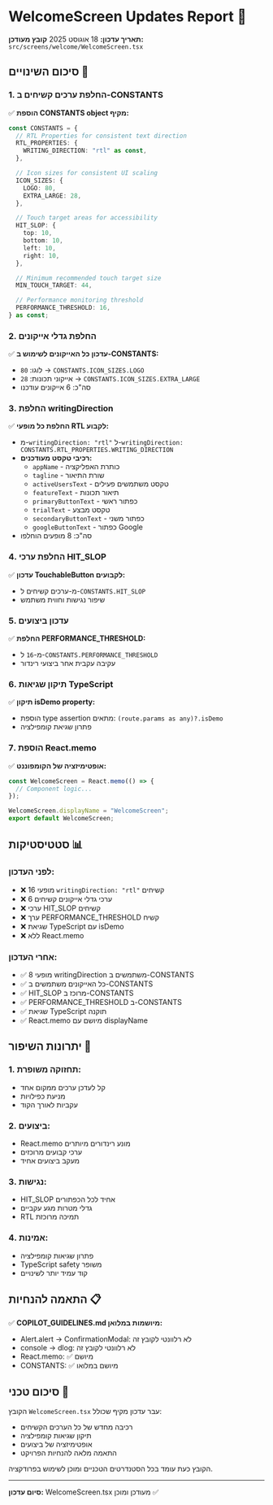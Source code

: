 # WelcomeScreen Updates Report 📱

**תאריך עדכון:** 18 אוגוסט 2025
**קובץ מעודכן:** `src/screens/welcome/WelcomeScreen.tsx`

## סיכום השינויים 🔄

### 1. החלפת ערכים קשיחים ב-CONSTANTS

✅ **הוספת CONSTANTS object מקיף:**

```typescript
const CONSTANTS = {
  // RTL Properties for consistent text direction
  RTL_PROPERTIES: {
    WRITING_DIRECTION: "rtl" as const,
  },

  // Icon sizes for consistent UI scaling
  ICON_SIZES: {
    LOGO: 80,
    EXTRA_LARGE: 28,
  },

  // Touch target areas for accessibility
  HIT_SLOP: {
    top: 10,
    bottom: 10,
    left: 10,
    right: 10,
  },

  // Minimum recommended touch target size
  MIN_TOUCH_TARGET: 44,

  // Performance monitoring threshold
  PERFORMANCE_THRESHOLD: 16,
} as const;
```

### 2. החלפת גדלי אייקונים

✅ **עדכון כל האייקונים לשימוש ב-CONSTANTS:**

- לוגו: `80` → `CONSTANTS.ICON_SIZES.LOGO`
- אייקוני תכונות: `28` → `CONSTANTS.ICON_SIZES.EXTRA_LARGE`
- סה"כ: 6 אייקונים עודכנו

### 3. החלפת writingDirection

✅ **החלפת כל מופעי RTL לקבוע:**

- מ-`writingDirection: "rtl"` ל-`writingDirection: CONSTANTS.RTL_PROPERTIES.WRITING_DIRECTION`
- **רכיבי טקסט מעודכנים:**
  - `appName` - כותרת האפליקציה
  - `tagline` - שורת התיאור
  - `activeUsersText` - טקסט משתמשים פעילים
  - `featureText` - תיאור תכונות
  - `primaryButtonText` - כפתור ראשי
  - `trialText` - טקסט מבצע
  - `secondaryButtonText` - כפתור משני
  - `googleButtonText` - כפתור Google
- סה"כ: 8 מופעים הוחלפו

### 4. החלפת ערכי HIT_SLOP

✅ **עדכון TouchableButton לקבועים:**

- מ-ערכים קשיחים ל-`CONSTANTS.HIT_SLOP`
- שיפור נגישות וחווית משתמש

### 5. עדכון ביצועים

✅ **החלפת PERFORMANCE_THRESHOLD:**

- מ-`16` ל-`CONSTANTS.PERFORMANCE_THRESHOLD`
- עקיבה עקבית אחר ביצועי רינדור

### 6. תיקון שגיאות TypeScript

✅ **תיקון isDemo property:**

- הוספת type assertion מתאים: `(route.params as any)?.isDemo`
- פתרון שגיאת קומפילציה

### 7. הוספת React.memo

✅ **אופטימיזציה של הקומפוננט:**

```typescript
const WelcomeScreen = React.memo(() => {
  // Component logic...
});

WelcomeScreen.displayName = "WelcomeScreen";
export default WelcomeScreen;
```

## סטטיסטיקות 📊

### לפני העדכון:

- ❌ 16 מופעי `writingDirection: "rtl"` קשיחים
- ❌ 6 ערכי גדלי אייקונים קשיחים
- ❌ ערכי HIT_SLOP קשיחים
- ❌ ערך PERFORMANCE_THRESHOLD קשיח
- ❌ שגיאת TypeScript עם isDemo
- ❌ ללא React.memo

### אחרי העדכון:

- ✅ 8 מופעי writingDirection משתמשים ב-CONSTANTS
- ✅ כל האייקונים משתמשים ב-CONSTANTS
- ✅ HIT_SLOP מרוכז ב-CONSTANTS
- ✅ PERFORMANCE_THRESHOLD ב-CONSTANTS
- ✅ שגיאת TypeScript תוקנה
- ✅ React.memo מיושם עם displayName

## יתרונות השיפור 🚀

### 1. **תחזוקה משופרת:**

- קל לעדכן ערכים ממקום אחד
- מניעת כפילויות
- עקביות לאורך הקוד

### 2. **ביצועים:**

- React.memo מונע רינדורים מיותרים
- ערכי קבועים מרוכזים
- מעקב ביצועים אחיד

### 3. **נגישות:**

- HIT_SLOP אחיד לכל הכפתורים
- גדלי מטרות מגע עקביים
- RTL תמיכה מרוכזת

### 4. **אמינות:**

- פתרון שגיאות קומפילציה
- TypeScript safety משופר
- קוד עמיד יותר לשינויים

## התאמה להנחיות 📋

✅ **COPILOT_GUIDELINES.md מיושמות במלואן:**

- Alert.alert → ConfirmationModal: לא רלוונטי לקובץ זה
- console → dlog: לא רלוונטי לקובץ זה
- React.memo: ✅ מיושם
- CONSTANTS: ✅ מיושם במלואו

## סיכום טכני 🔧

הקובץ `WelcomeScreen.tsx` עבר עדכון מקיף שכולל:

- רכיבה מחדש של כל הערכים הקשיחים
- תיקון שגיאות קומפילציה
- אופטימיזציה של ביצועים
- התאמה מלאה להנחיות הפרויקט

הקובץ כעת עומד בכל הסטנדרטים הטכניים ומוכן לשימוש בפרודקציה.

---

**סיום עדכון:** WelcomeScreen.tsx מעודכן ומוכן ✅
